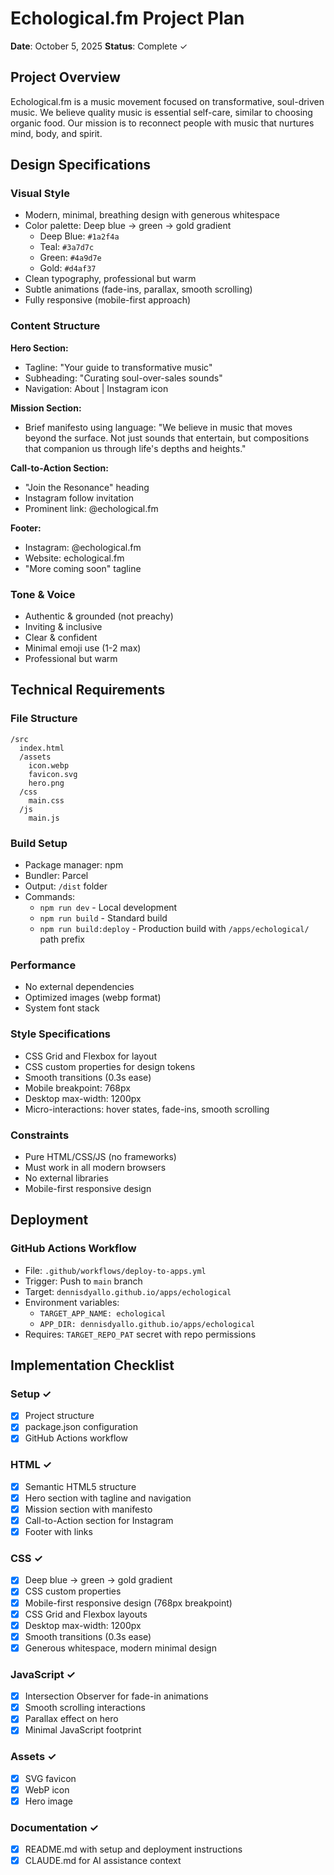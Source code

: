 # Echological.fm Project Plan

**Date**: October 5, 2025
**Status**: Complete ✓

## Project Overview

Echological.fm is a music movement focused on transformative, soul-driven music. We believe quality music is essential self-care, similar to choosing organic food. Our mission is to reconnect people with music that nurtures mind, body, and spirit.

## Design Specifications

### Visual Style
- Modern, minimal, breathing design with generous whitespace
- Color palette: Deep blue → green → gold gradient
  - Deep Blue: `#1a2f4a`
  - Teal: `#3a7d7c`
  - Green: `#4a9d7e`
  - Gold: `#d4af37`
- Clean typography, professional but warm
- Subtle animations (fade-ins, parallax, smooth scrolling)
- Fully responsive (mobile-first approach)

### Content Structure

**Hero Section:**
- Tagline: "Your guide to transformative music"
- Subheading: "Curating soul-over-sales sounds"
- Navigation: About | Instagram icon

**Mission Section:**
- Brief manifesto using language: "We believe in music that moves beyond the surface. Not just sounds that entertain, but compositions that companion us through life's depths and heights."

**Call-to-Action Section:**
- "Join the Resonance" heading
- Instagram follow invitation
- Prominent link: @echological.fm

**Footer:**
- Instagram: @echological.fm
- Website: echological.fm
- "More coming soon" tagline

### Tone & Voice
- Authentic & grounded (not preachy)
- Inviting & inclusive
- Clear & confident
- Minimal emoji use (1-2 max)
- Professional but warm

## Technical Requirements

### File Structure
```
/src
  index.html
  /assets
    icon.webp
    favicon.svg
    hero.png
  /css
    main.css
  /js
    main.js
```

### Build Setup
- Package manager: npm
- Bundler: Parcel
- Output: `/dist` folder
- Commands:
  - `npm run dev` - Local development
  - `npm run build` - Standard build
  - `npm run build:deploy` - Production build with `/apps/echological/` path prefix

### Performance
- No external dependencies
- Optimized images (webp format)
- System font stack

### Style Specifications
- CSS Grid and Flexbox for layout
- CSS custom properties for design tokens
- Smooth transitions (0.3s ease)
- Mobile breakpoint: 768px
- Desktop max-width: 1200px
- Micro-interactions: hover states, fade-ins, smooth scrolling

### Constraints
- Pure HTML/CSS/JS (no frameworks)
- Must work in all modern browsers
- No external libraries
- Mobile-first responsive design

## Deployment

### GitHub Actions Workflow
- File: `.github/workflows/deploy-to-apps.yml`
- Trigger: Push to `main` branch
- Target: `dennisdyallo.github.io/apps/echological`
- Environment variables:
  - `TARGET_APP_NAME: echological`
  - `APP_DIR: dennisdyallo.github.io/apps/echological`
- Requires: `TARGET_REPO_PAT` secret with repo permissions

## Implementation Checklist

### Setup ✓
- [x] Project structure
- [x] package.json configuration
- [x] GitHub Actions workflow

### HTML ✓
- [x] Semantic HTML5 structure
- [x] Hero section with tagline and navigation
- [x] Mission section with manifesto
- [x] Call-to-Action section for Instagram
- [x] Footer with links

### CSS ✓
- [x] Deep blue → green → gold gradient
- [x] CSS custom properties
- [x] Mobile-first responsive design (768px breakpoint)
- [x] CSS Grid and Flexbox layouts
- [x] Desktop max-width: 1200px
- [x] Smooth transitions (0.3s ease)
- [x] Generous whitespace, modern minimal design

### JavaScript ✓
- [x] Intersection Observer for fade-in animations
- [x] Smooth scrolling interactions
- [x] Parallax effect on hero
- [x] Minimal JavaScript footprint

### Assets ✓
- [x] SVG favicon
- [x] WebP icon
- [x] Hero image

### Documentation ✓
- [x] README.md with setup and deployment instructions
- [x] CLAUDE.md for AI assistance context
